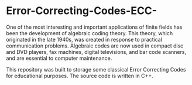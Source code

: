 # Error-Correcting-Codes-ECC-

One of the most interesting and important applications of finite fields has been the development of algebraic coding theory. This theory, which
originated in the late 1940s, was created in response to practical communication problems. Algebraic codes are now used in compact disc and DVD players, 
fax machines, digital televisions, and bar code scanners, and are essential to computer maintenance.

This repository was built to storage some classical Error Correcting Codes for educational purposes. The source code is written in C++.

